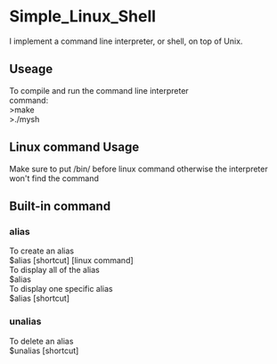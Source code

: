 # Simple_Linux_Shell
I implement a command line interpreter, or shell, on top of Unix.

## Useage
To compile and run the command line interpreter <br/>
command: <br/>
          >make <br/>
          >./mysh <br/>
## Linux command Usage
Make sure to put /bin/ before linux command otherwise the interpreter won't find the command <br/>

## Built-in command
### alias 
To create an alias <br/>
$alias [shortcut] [linux command] <br/>
To display all of the alias <br/>
$alias <br/>
To display one specific alias <br/>
$alias [shortcut] <br/>
### unalias
To delete an alias <br/>
$unalias [shortcut] <br/>
